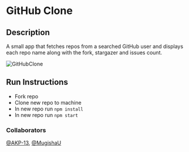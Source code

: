 # GitHub Clone

## Description

A small app that fetches repos from a searched GitHub user and displays each repo name along with the fork, stargazer and issues count.

![GitHubClone](https://res.cloudinary.com/de8a23w1z/image/upload/v1600621205/portfolio/Screenshot_2020-08-27_at_11.42.00_pqtdmt.png)


## Run Instructions

- Fork repo
- Clone new repo to machine
- In new repo run `npm install`
- In new repo run `npm start`

### Collaborators

[@AKP-13](https://github.com/AKP-13), [@MugishaU](https://github.com/MugishaU)
